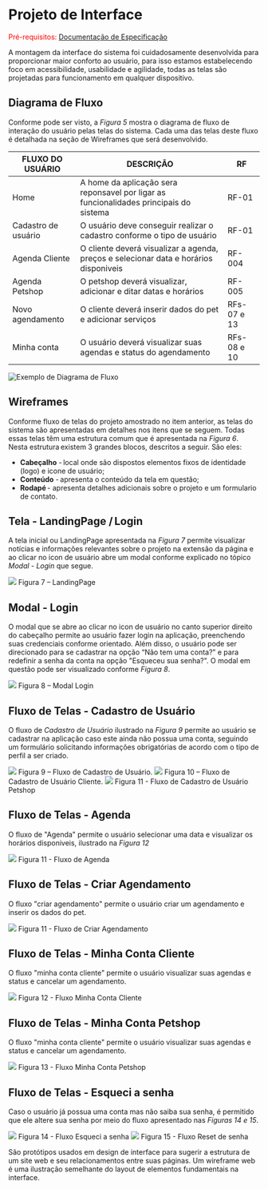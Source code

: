 
# Projeto de Interface

<span style="color:red">Pré-requisitos: <a href="2-Especificação do Projeto.md"> Documentação de Especificação</a></span>

A montagem da interface do sistema foi cuidadosamente desenvolvida para proporcionar maior conforto ao usuário, para isso estamos estabelecendo foco em acessibilidade, usabilidade e agilidade, todas as telas são projetadas para funcionamento em qualquer dispositivo.


## Diagrama de Fluxo

Conforme pode ser visto, a *Figura 5* mostra o diagrama de fluxo de interação do usuário pelas telas do sistema. Cada uma das telas deste fluxo é detalhada na seção de Wireframes que será desenvolvido. 

|FLUXO DO USUÁRIO| DESCRIÇÃO | RF |
|--|-------------------------------------------------------|----------------------|
|Home | A home da aplicação sera reponsavel por ligar as funcionalidades principais do sistema| RF-01 |
|Cadastro de usuário | O usuário deve conseguir realizar o cadastro conforme o  tipo de usuário| RF-01 |
|Agenda Cliente| O cliente deverá visualizar a agenda, preços  e selecionar data e horários disponiveis| RF-004|
|Agenda Petshop| O petshop deverá visualizar, adicionar e ditar datas e horários| RF-005 |
|Novo agendamento| O cliente deverá inserir dados do pet e adicionar serviços| RFs-07 e 13 |
|Minha conta| O usuário deverá visualizar suas agendas e status do agendamento| RFs-08 e 10 |

![Exemplo de Diagrama de Fluxo](img/userFlowDiagram.png)


## Wireframes

Conforme fluxo de telas do projeto amostrado no item anterior, as telas do sistema são apresentadas em detalhes nos itens que se seguem. Todas essas telas têm uma estrutura comum que é apresentada na *Figura 6*. Nesta estrutura existem 3 grandes blocos, descritos a seguir. São eles:
- **Cabeçalho** - local onde são dispostos elementos fixos de identidade (logo) e icone de usuário;   
- **Conteúdo** - apresenta o conteúdo da tela em questão;   
- **Rodapé** - apresenta detalhes adicionais sobre o projeto e um formulario de contato.

## Tela - LandingPage / Login 
A tela inicial ou LandingPage apresentada na *Figura 7* permite visualizar notícias e informações relevantes sobre o projeto na extensão da página e ao clicar no icon de usuário abre um modal conforme explicado no tópico *Modal - Login* que segue. 

<img src="https://github.com/ICEI-PUC-Minas-PMV-ADS/hora_do_banho/blob/main/docs/img/homePage.png">
Figura 7 – LandingPage

## Modal - Login 
O modal que se abre ao clicar no icon de usuário no canto superior direito do cabeçalho permite ao usuário fazer login na aplicação, preenchendo suas credenciais conforme orientado. Além disso, o usuário pode ser direcionado para se cadastrar na opção “Não tem uma conta?” e para redefinir a senha da conta na opção "Esqueceu sua senha?". O modal em questão pode ser visualizado conforme *Figura 8*.

<img src="https://github.com/ICEI-PUC-Minas-PMV-ADS/hora_do_banho/blob/main/docs/img/pagina%20Login%20.png">
Figura 8 – Modal Login

## Fluxo de Telas - Cadastro de Usuário 
O fluxo de *Cadastro de Usuário* ilustrado na *Figura 9* permite ao usuário se cadastrar na aplicação caso este ainda não possua uma conta, seguindo um formulário solicitando informações obrigatórias de acordo com o tipo de perfil a ser criado.

<img src="https://github.com/ICEI-PUC-Minas-PMV-ADS/hora_do_banho/blob/main/docs/img/tipo%20cadastro.png">
Figura 9 – Fluxo de Cadastro de Usuário. 

<img src="https://github.com/ICEI-PUC-Minas-PMV-ADS/hora_do_banho/blob/main/docs/img/cadastro%20cliente.png">
Figura 10 – Fluxo de Cadastro de Usuário Cliente. 

<img src="https://github.com/ICEI-PUC-Minas-PMV-ADS/hora_do_banho/blob/main/docs/img/cadastro%20petshop.png">
Figura 11 - Fluxo de Cadastro de Usuário Petshop

## Fluxo de Telas - Agenda
O fluxo de "Agenda" permite o usuário selecionar uma data e visualizar os horários disponiveis, ilustrado na *Figura 12*

<img src="https://github.com/ICEI-PUC-Minas-PMV-ADS/hora_do_banho/blob/main/docs/img/agenda.png">
Figura 11 - Fluxo de Agenda

## Fluxo de Telas - Criar Agendamento
O fluxo "criar agendamento" permite o usuário criar um agendamento e inserir os dados do pet.

<img src="https://github.com/ICEI-PUC-Minas-PMV-ADS/hora_do_banho/blob/main/docs/img/novo%20agendamento.png">
Figura 11 - Fluxo de Criar Agendamento

## Fluxo de Telas - Minha Conta Cliente
O fluxo "minha conta cliente" permite o usuário visualizar suas agendas e status e cancelar um agendamento.

<img src="https://github.com/ICEI-PUC-Minas-PMV-ADS/hora_do_banho/blob/main/docs/img/cadastro%20cliente.png">
Figura 12 - Fluxo Minha Conta Cliente

## Fluxo de Telas - Minha Conta Petshop
O fluxo "minha conta cliente" permite o usuário visualizar suas agendas e status e cancelar um agendamento.

<img src="https://github.com/ICEI-PUC-Minas-PMV-ADS/hora_do_banho/blob/main/docs/img/minhaContaPetshop.png">
Figura 13 - Fluxo Minha Conta Petshop

## Fluxo de Telas - Esqueci a senha
Caso o usuário já possua uma conta mas não saiba sua senha, é permitido que ele altere sua senha por meio do fluxo apresentado nas *Figuras 14 e 15*. 

<img src="https://github.com/ICEI-PUC-Minas-PMV-ADS/hora_do_banho/blob/main/docs/img/recuperar%20senha.png">
Figura 14 - Fluxo Esqueci a senha

<img src="https://github.com/ICEI-PUC-Minas-PMV-ADS/hora_do_banho/blob/main/docs/img/resetDeSenha.png">          
Figura 15 - Fluxo Reset de senha


São protótipos usados em design de interface para sugerir a estrutura de um site web e seu relacionamentos entre suas páginas. Um wireframe web é uma ilustração semelhante do layout de elementos fundamentais na interface.
 

